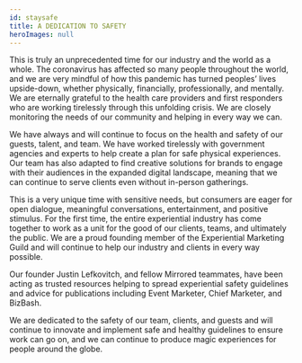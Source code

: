 ```yaml
---
id: staysafe
title: A DEDICATION TO SAFETY
heroImages: null
---
```

This is truly an unprecedented time for our industry and the world as a whole.
The coronavirus has affected so many people throughout the world, and we are
very mindful of how this pandemic has turned peoples’ lives upside-down,
whether physically, financially, professionally, and mentally. We are
eternally grateful to the health care providers and first responders who are
working tirelessly through this unfolding crisis. We are closely monitoring
the needs of our community and helping in every way we can.

We have always and will continue to focus on the health and safety of our guests, talent, and team. We have worked tirelessly with government agencies and experts to help create a plan for safe physical experiences. Our team has also adapted to find creative solutions for brands to engage with their audiences in the expanded digital landscape, meaning that we can continue to serve clients even without in-person gatherings.

This is a very unique time with sensitive needs, but consumers are eager for open dialogue, meaningful conversations, entertainment, and positive stimulus. For the first time, the entire experiential industry has come together to work as a unit for the good of our clients, teams, and ultimately the public. We are a proud founding member of the Experiential Marketing Guild and will continue to help our industry and clients in every way possible.

Our founder Justin Lefkovitch, and fellow Mirrored teammates, have been acting as trusted resources helping to spread experiential safety guidelines and advice for publications including Event Marketer, Chief Marketer, and BizBash.

We are dedicated to the safety of our team, clients, and guests and will continue to innovate and implement safe and healthy guidelines to ensure work can go on, and we can continue to produce magic experiences for people around the globe.